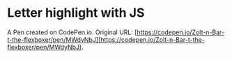 # Letter highlight with JS 

A Pen created on CodePen.io. Original URL: [https://codepen.io/Zolt-n-Bar-t-the-flexboxer/pen/MWdyNbJ](https://codepen.io/Zolt-n-Bar-t-the-flexboxer/pen/MWdyNbJ).

